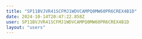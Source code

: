 ```yaml
---
title: "SP11BVJVR41SCFMJ1WDVCAMPQ0MW60PR6CREX4B1D"
date: 2024-10-14T20:47:22.858Z
user: SP11BVJVR41SCFMJ1WDVCAMPQ0MW60PR6CREX4B1D
layout: "users"
---
```

    
